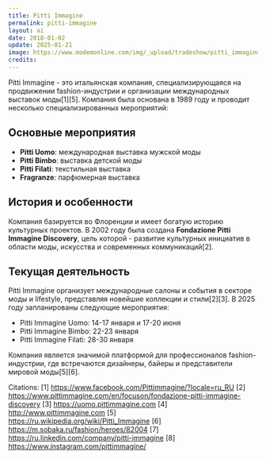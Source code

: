 ```yaml
---
title: Pitti Immagine
permalink: pitti-immagine
layout: ai
date: 2018-01-02
update: 2025-01-21
image: https://www.modemonline.com/img/_upload/tradeshow/pitti_immagine/slideshow/pitti_immagine_20240614184504.jpg
credits:
---
```



Pitti Immagine - это итальянская компания, специализирующаяся на продвижении fashion-индустрии и организации международных выставок моды[1][5]. Компания была основана в 1989 году и проводит несколько специализированных мероприятий:

## Основные мероприятия
- **Pitti Uomo**: международная выставка мужской моды
- **Pitti Bimbo**: выставка детской моды
- **Pitti Filati**: текстильная выставка
- **Fragranze**: парфюмерная выставка

## История и особенности
Компания базируется во Флоренции и имеет богатую историю культурных проектов. В 2002 году была создана **Fondazione Pitti Immagine Discovery**, цель которой - развитие культурных инициатив в области моды, искусства и современных коммуникаций[2].

## Текущая деятельность
Pitti Immagine организует международные салоны и события в секторе моды и lifestyle, представляя новейшие коллекции и стили[2][3]. В 2025 году запланированы следующие мероприятия:
- Pitti Immagine Uomo: 14-17 января и 17-20 июня
- Pitti Immagine Bimbo: 22-23 января
- Pitti Immagine Filati: 28-30 января

Компания является значимой платформой для профессионалов fashion-индустрии, где встречаются дизайнеры, байеры и представители мировой моды[5][6].

Citations:
[1] https://www.facebook.com/Pittimmagine/?locale=ru_RU
[2] https://www.pittimmagine.com/en/focuson/fondazione-pitti-immagine-discovery
[3] https://uomo.pittimmagine.com
[4] http://www.pittimmagine.com
[5] https://ru.wikipedia.org/wiki/Pitti_Immagine
[6] https://m.sobaka.ru/fashion/heroes/82004
[7] https://ru.linkedin.com/company/pitti-immagine
[8] https://www.instagram.com/pittimmagine/
